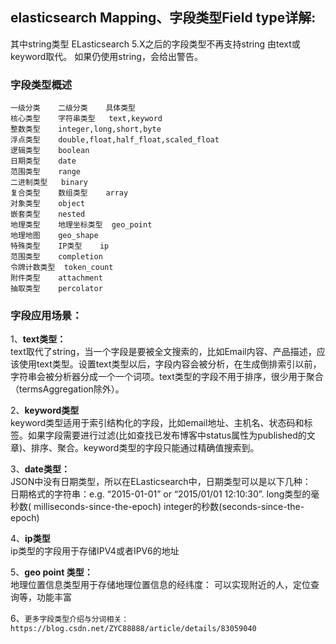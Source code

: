## **elasticsearch Mapping、字段类型Field type详解:**  
 其中string类型 ELasticsearch 5.X之后的字段类型不再支持string 由text或keyword取代。 如果仍使用string，会给出警告。
### 字段类型概述
```
一级分类	二级分类	具体类型
核心类型	字符串类型	text,keyword
整数类型	integer,long,short,byte
浮点类型	double,float,half_float,scaled_float
逻辑类型	boolean
日期类型	date
范围类型	range
二进制类型	binary
复合类型	数组类型	array
对象类型	object
嵌套类型	nested
地理类型	地理坐标类型	geo_point
地理地图	geo_shape
特殊类型	IP类型	ip
范围类型	completion
令牌计数类型	token_count
附件类型	attachment
抽取类型	percolator
```
### 字段应用场景：
1、**text类型：**  
text取代了string，当一个字段是要被全文搜索的，比如Email内容、产品描述，应该使用text类型。设置text类型以后，字段内容会被分析，在生成倒排索引以前，字符串会被分析器分成一个一个词项。text类型的字段不用于排序，很少用于聚合（termsAggregation除外）。

2、**keyword类型**  
keyword类型适用于索引结构化的字段，比如email地址、主机名、状态码和标签。如果字段需要进行过滤(比如查找已发布博客中status属性为published的文章)、排序、聚合。keyword类型的字段只能通过精确值搜索到。

3、**date类型：**  
JSON中没有日期类型，所以在ELasticsearch中，日期类型可以是以下几种：  
日期格式的字符串：e.g. “2015-01-01” or “2015/01/01 12:10:30”.
long类型的毫秒数( milliseconds-since-the-epoch)
integer的秒数(seconds-since-the-epoch)

4、**ip类型**  
ip类型的字段用于存储IPV4或者IPV6的地址

5、**geo point 类型：**  
地理位置信息类型用于存储地理位置信息的经纬度：  可以实现附近的人，定位查询等，功能丰富

6、```更多字段类型介绍与分词相关：https://blog.csdn.net/ZYC88888/article/details/83059040```